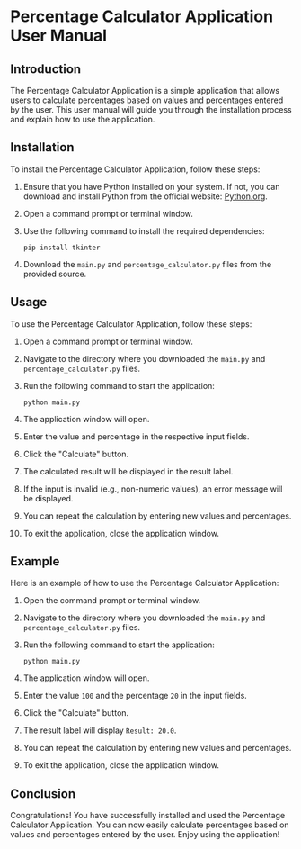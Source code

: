 # Percentage Calculator Application User Manual

## Introduction

The Percentage Calculator Application is a simple application that allows users to calculate percentages based on values and percentages entered by the user. This user manual will guide you through the installation process and explain how to use the application.

## Installation

To install the Percentage Calculator Application, follow these steps:

1. Ensure that you have Python installed on your system. If not, you can download and install Python from the official website: [Python.org](https://www.python.org/).

2. Open a command prompt or terminal window.

3. Use the following command to install the required dependencies:

   ```shell
   pip install tkinter
   ```

4. Download the `main.py` and `percentage_calculator.py` files from the provided source.

## Usage

To use the Percentage Calculator Application, follow these steps:

1. Open a command prompt or terminal window.

2. Navigate to the directory where you downloaded the `main.py` and `percentage_calculator.py` files.

3. Run the following command to start the application:

   ```shell
   python main.py
   ```

4. The application window will open.

5. Enter the value and percentage in the respective input fields.

6. Click the "Calculate" button.

7. The calculated result will be displayed in the result label.

8. If the input is invalid (e.g., non-numeric values), an error message will be displayed.

9. You can repeat the calculation by entering new values and percentages.

10. To exit the application, close the application window.

## Example

Here is an example of how to use the Percentage Calculator Application:

1. Open the command prompt or terminal window.

2. Navigate to the directory where you downloaded the `main.py` and `percentage_calculator.py` files.

3. Run the following command to start the application:

   ```shell
   python main.py
   ```

4. The application window will open.

5. Enter the value `100` and the percentage `20` in the input fields.

6. Click the "Calculate" button.

7. The result label will display `Result: 20.0`.

8. You can repeat the calculation by entering new values and percentages.

9. To exit the application, close the application window.

## Conclusion

Congratulations! You have successfully installed and used the Percentage Calculator Application. You can now easily calculate percentages based on values and percentages entered by the user. Enjoy using the application!